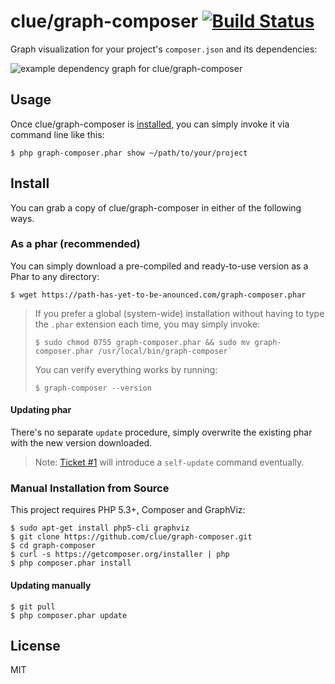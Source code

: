 # clue/graph-composer [![Build Status](https://travis-ci.org/clue/graph-composer.png?branch=master)](https://travis-ci.org/clue/graph-composer)

Graph visualization for your project's `composer.json` and its dependencies:


![example dependency graph for clue/graph-composer](http://i.imgur.com/3DERCoA.png)

## Usage

Once clue/graph-composer is [installed](#install), you can simply invoke it via command line like this:

```
$ php graph-composer.phar show ~/path/to/your/project
```

## Install

You can grab a copy of clue/graph-composer in either of the following ways.

### As a phar (recommended)

You can simply download a pre-compiled and ready-to-use version as a Phar
to any directory:

```
$ wget https://path-has-yet-to-be-anounced.com/graph-composer.phar
```


> If you prefer a global (system-wide) installation without having to type the `.phar` extension
each time, you may simply invoke:
> 
> ```
> $ sudo chmod 0755 graph-composer.phar && sudo mv graph-composer.phar /usr/local/bin/graph-composer`
> ```
>
> You can verify everything works by running:
> 
> ```
> $ graph-composer --version
> ```

#### Updating phar

There's no separate `update` procedure, simply overwrite the existing phar with the new version downloaded.

> Note: [Ticket #1](https://github.com/clue/graph-composer/issues/1) will introduce a `self-update` command eventually.

### Manual Installation from Source

This project requires PHP 5.3+, Composer and GraphViz:

```
$ sudo apt-get install php5-cli graphviz
$ git clone https://github.com/clue/graph-composer.git
$ cd graph-composer
$ curl -s https://getcomposer.org/installer | php
$ php composer.phar install
```

#### Updating manually
```
$ git pull
$ php composer.phar update
```

## License

MIT
